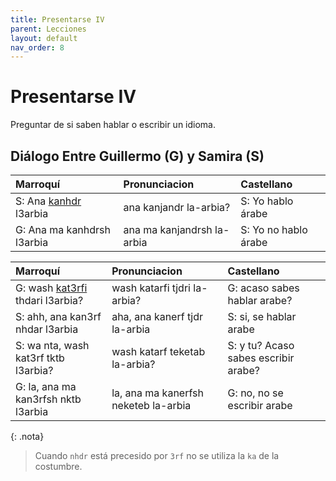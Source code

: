 ```yaml
---
title: Presentarse IV
parent: Lecciones
layout: default
nav_order: 8
---
```


# Presentarse IV

Preguntar de si saben hablar o escribir un idioma.

## Diálogo Entre Guillermo (G) y Samira (S)

| Marroquí                                     | Pronunciacion              | Castellano           |
|:---------------------------------------------|:---------------------------|:---------------------|
| S: Ana [kanhdr](../verbos/hablar.md) l3arbia | ana kanjandr la-arbia?     | S: Yo hablo árabe    |
| G: Ana ma kanhdrsh l3arbia                   | ana ma kanjandrsh la-arbia | S: Yo no hablo árabe |


| Marroquí                                              | Pronunciacion                        | Castellano                           |
|:------------------------------------------------------|:-------------------------------------|:-------------------------------------|
| G: wash [kat3rfi](../verbos/saber.md) thdari l3arbia? | wash katarfi tjdri la-arbia?         | G: acaso sabes hablar arabe?         |
| S: ahh, ana kan3rf nhdar l3arbia                      | aha, ana kanerf tjdr la-arbia        | S: si, se hablar arabe               |
| S: wa nta, wash kat3rf tktb l3arbia?                  | wash katarf teketab la-arbia?        | S: y tu? Acaso sabes escribir arabe? |
| G: la, ana ma kan3rfsh nktb l3arbia                   | la, ana ma kanerfsh neketeb la-arbia | G: no, no se escribir arabe          |

{: .nota}
> Cuando `nhdr` está precesido por `3rf` no se utiliza la `ka` de la costumbre.